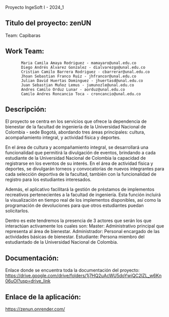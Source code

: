 Proyecto IngeSoft I - 2024_1
## Titulo del proyecto: zenUN
Team: Capibaras

## Work Team: 
           Maria Camila Amaya Rodriguez - mamayaro@unal.edu.co 
           Diego Andrés Alvarez Gonzalez - dialvarezgo@unal.edu.co
           Cristian Camilo Barrera Rodriguez - cbarrerar@unal.edu.co
           Jhoan Sebastian Franco Ruiz - jhfrancor@unal.edu.co
           Julian David Huertas Dominguez - jhuertasd@unal.edu.co
           Juan Sebastian Muñoz Lemus - jumunozle@unal.edu.co
           Andres Camilo Orduz Lunar - aorduz@unal.edu.co
           Camilo Andres Roncancio Toca - croncancio@unal.edu.co

## Descripción:
El proyecto se centra en los servicios que ofrece la dependencia de bienestar de la facultad de ingeniería de la Universidad Nacional de Colombia - sede Bogotá, abordando tres áreas principales: cultura, acompañamiento integral, y actividad física y deportes.

En el área de cultura y acompañamiento integral, se desarrollará una funcionalidad que permitirá la divulgación de eventos, brindando a cada estudiante de la Universidad Nacional de Colombia la capacidad de registrarse en los eventos de su interés. En el área de actividad física y deportes, se divulgarán torneos y convocatorias de nuevos integrantes para cada selección deportiva de la facultad, también con la funcionalidad de registro para los estudiantes interesados. 

Además, el aplicativo facilitará la gestión de préstamos de implementos recreativos pertenecientes a la facultad de ingeniería. Esta función incluirá la visualización en tiempo real de los implementos disponibles, así como la programación de devoluciones para que otros estudiantes puedan solicitarlos.

Dentro es este tendremos la presencia de 3 actores que serán los que interactúan activamente los cuales son:
 Master: Administrativo principal que representa al área de bienestar.
 Administrador: Personal encargado de las actividades básicas de bienestar.
 Estudiante: Persona miembro del estudiantado de la Universidad Nacional de Colombia.

 ## Documentación:
  Enlace donde se encuentra toda la documentación del proyecto:
   https://drive.google.com/drive/folders/1j7HQ2uAcWU5doYwiQC2lZL_w6Kn06uOl?usp=drive_link

## Enlace de la aplicación:
   https://zenun.onrender.com/



